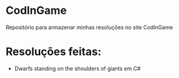# CodInGame
Repositório para armazenar minhas resoluções no site CodInGame

# Resoluções feitas:
- Dwarfs standing on the shoulders of giants em C#
